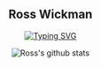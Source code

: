 <div align="center">
  <h2>Ross Wickman</h2>
</div>

<!-- Typing SVG by DenverCoder1 - https://github.com/DenverCoder1/readme-typing-svg -->
<div align="center">

<a href="https://git.io/typing-svg"><img src="https://readme-typing-svg.demolab.com?font=Fira+Code&size=24&pause=1000&center=true&vCenter=true&multiline=false&width=500&height=75&lines=Cloud+Architect+;Site+Reliability+Engineer;AWS+Community+Builder;Automator" alt="Typing SVG" /></a>

</div><!---->

<div align="center">

![Ross's github stats](https://github-readme-stats.vercel.app/api?username=rosswickman&show_icons=true&theme=blue-green)

  <!--
  ![](https://visitor-badge.laobi.icu/badge?page_id=rosswickman.readme)
  <!--->

</div>
